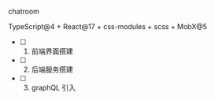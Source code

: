 chatroom

TypeScript@4 + React@17 + css-modules + scss + MobX@5

- [ ] 1. 前端界面搭建
- [ ] 2. 后端服务搭建
- [ ] 3. graphQL 引入
